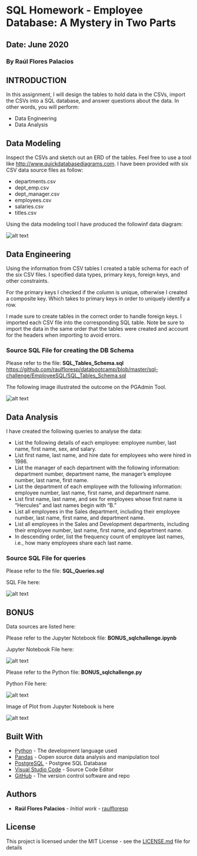 # SQL Homework - Employee Database: A Mystery in Two Parts
## Date: June 2020
### By Raúl Flores Palacios


## INTRODUCTION
In this assignment, I will design the tables to hold data in the CSVs, import the CSVs into a SQL database, and answer questions about the data. In other words, you will perform:

* Data Engineering
* Data Analysis


## Data Modeling
Inspect the CSVs and sketch out an ERD of the tables. Feel free to use a tool like http://www.quickdatabasediagrams.com.
I have been provided with six CSV data source files as follow:
* departments.csv
* dept_emp.csv
* dept_manager.csv
* employees.csv
* salaries.csv
* titles.csv

Using the data modeling tool I have produced the followinf data diagram:

![alt text](https://github.com/raulfloresp/databootcamp/blob/master/sql-challenge/EmployeeSQL/QuickDBD-Free%20Diagram.png?raw=true)


## Data Engineering
Using the information from CSV tables I created a table schema for each of the six CSV files. I specified data types, primary keys, foreign keys, and other constraints.

For the primary keys I checked if the column is unique, otherwise I created a composite key. Which takes to primary keys in order to uniquely identify a row.

I made sure to create tables in the correct order to handle foreign keys.
I imported each CSV file into the corresponding SQL table. Note be sure to import the data in the same order that the tables were created and account for the headers when importing to avoid errors.

### Source SQL File for creating the DB Schema
Please refer to the file: <B>SQL_Tables_Schema.sql</B>
https://github.com/raulfloresp/databootcamp/blob/master/sql-challenge/EmployeeSQL/SQL_Tables_Schema.sql


The following image illustrated the outcome on the PGAdmin Tool.

![alt text](https://github.com/raulfloresp/databootcamp/blob/master/sql-challenge/EmployeeSQL/PGAdmin_db.jpg?raw=true)


## Data Analysis
I have created the following queries to analyse the data:
* List the following details of each employee: employee number, last name, first name, sex, and salary.
* List first name, last name, and hire date for employees who were hired in 1986.
* List the manager of each department with the following information: department number, department name, the manager’s employee number, last name, first name.
* List the department of each employee with the following information: employee number, last name, first name, and department name.
* List first name, last name, and sex for employees whose first name is “Hercules” and last names begin with “B.”
* List all employees in the Sales department, including their employee number, last name, first name, and department name.
* List all employees in the Sales and Development departments, including their employee number, last name, first name, and department name.
* In descending order, list the frequency count of employee last names, i.e., how many employees share each last name.

### Source SQL File for queries
Please refer to the file: <B>SQL_Queries.sql</B>

SQL File here:

![alt text](https://github.com/raulfloresp/databootcamp/blob/master/Project01/Images/Decompose_the_ask.png?raw=true)



## BONUS
Data sources are listed here:

Please refer to the Jupyter Notebook file: <B>BONUS_sqlchallenge.ipynb</B>

Jupyter Notebook File here:

![alt text](https://github.com/raulfloresp/databootcamp/blob/master/Project01/Images/Decompose_the_ask.png?raw=true)



Please refer to the Python file: <B>BONUS_sqlchallenge.py</B>

Python File here:

![alt text](https://github.com/raulfloresp/databootcamp/blob/master/Project01/Images/Decompose_the_ask.png?raw=true)


Image of Plot from Jupyter Notebook is here

![alt text](https://github.com/raulfloresp/databootcamp/blob/master/Project01/Images/Decompose_the_ask.png?raw=true)


## Built With

* [Python](https://www.python.org/) - The development language used
* [Pandas](https://pandas.pydata.org/) - Oopen source data analysis and manipulation tool
* [PostgreSQL](https://www.postgresql.org/) - Postgree SQL Database
* [Visual Studio Code](https://code.visualstudio.com/) - Source Code Editor
* [GitHub](https://github.com/) - The version control software and repo


## Authors

* **Raúl Flores Palacios** - *Initial work* - [raulfloresp](https://github.com/raulfloresp/databootcamp)


## License
This project is licensed under the MIT License - see the [LICENSE.md](LICENSE.md) file for details
